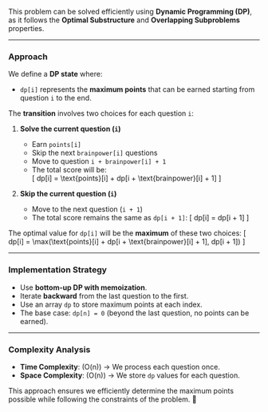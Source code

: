 This problem can be solved efficiently using **Dynamic Programming (DP)**, as it follows the **Optimal Substructure** and **Overlapping Subproblems** properties.

---

### **Approach**
We define a **DP state** where:
- `dp[i]` represents the **maximum points** that can be earned starting from question `i` to the end.

The **transition** involves two choices for each question `i`:
1. **Solve the current question (`i`)**  
   - Earn `points[i]`
   - Skip the next `brainpower[i]` questions
   - Move to question `i + brainpower[i] + 1`
   - The total score will be:  
     \[
     dp[i] = \text{points}[i] + dp[i + \text{brainpower}[i] + 1]
     \]

2. **Skip the current question (`i`)**  
   - Move to the next question (`i + 1`)
   - The total score remains the same as `dp[i + 1]`:
     \[
     dp[i] = dp[i + 1]
     \]

The optimal value for `dp[i]` will be the **maximum** of these two choices:
\[
dp[i] = \max(\text{points}[i] + dp[i + \text{brainpower}[i] + 1], dp[i + 1])
\]

---

### **Implementation Strategy**
- Use **bottom-up DP with memoization**.
- Iterate **backward** from the last question to the first.
- Use an array `dp` to store maximum points at each index.
- The base case: `dp[n] = 0` (beyond the last question, no points can be earned).

---

### **Complexity Analysis**
- **Time Complexity**: \(O(n)\) → We process each question once.
- **Space Complexity**: \(O(n)\) → We store `dp` values for each question.

This approach ensures we efficiently determine the maximum points possible while following the constraints of the problem. 🚀
